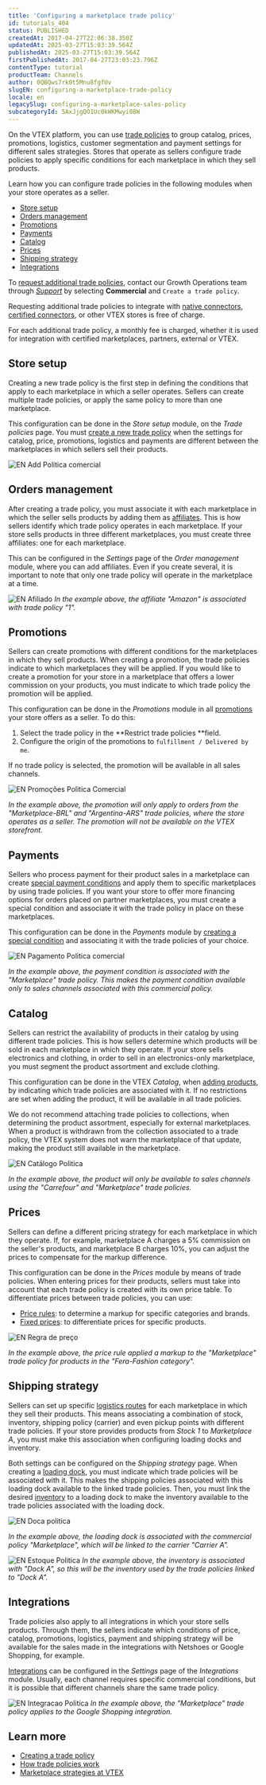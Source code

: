 ```yaml
---
title: 'Configuring a marketplace trade policy'
id: tutorials_404
status: PUBLISHED
createdAt: 2017-04-27T22:06:38.350Z
updatedAt: 2025-03-27T15:03:39.564Z
publishedAt: 2025-03-27T15:03:39.564Z
firstPublishedAt: 2017-04-27T23:03:23.796Z
contentType: tutorial
productTeam: Channels
author: 0QBQws7rk0t5Mnu8fgfUv
slugEN: configuring-a-marketplace-trade-policy
locale: en
legacySlug: configuring-a-marketplace-sales-policy
subcategoryId: 5AxJjgQO1Uc0kWKMwyi08W
---
```


On the VTEX platform, you can use [trade policies](/en/tutorial/como-funciona-uma-politica-comercial--6Xef8PZiFm40kg2STrMkMV) to group catalog, prices, promotions, logistics, customer segmentation and payment settings for different sales strategies. Stores that operate as sellers configure trade policies to apply specific conditions for each marketplace in which they sell products. 

Learn how you can configure trade policies in the following modules when your store operates as a seller.

- [Store setup](#store-setup)  
- [Orders management](#orders-management)  
- [Promotions](#promotions)  
- [Payments](#payments)  
- [Catalog](#catalog)  
- [Prices](#prices)  
- [Shipping strategy](#shipping-strategy)  
- [Integrations](#integrations)  

To [request additional trade policies](/en/tutorial/contratacao-de-politica-comercial-adicional--61vuFOw4yGh6nwSmkLJL1X), contact our Growth Operations team through *[Support](/en/support)* by selecting **Commercial** and `Create a trade policy`.

Requesting additional trade policies to integrate with [native connectors](/en/tutorial/estrategias-de-marketplace-na-vtex--tutorials_402#integrating-with-a-native-connector-vtex), [certified connectors](/en/tutorial/estrategias-de-marketplace-na-vtex--tutorials_402#integrating-with-a-certified-connector-partner), or other VTEX stores is free of charge.

For each additional trade policy, a monthly fee is charged, whether it is used for integration with certified marketplaces, partners, external or VTEX.

## Store setup
Creating a new trade policy is the first step in defining the conditions that apply to each marketplace in which a seller operates. Sellers can create multiple trade policies, or apply the same policy to more than one marketplace.

This configuration can be done in the *Store setup* module, on the *Trade policies* page. You must [create a new trade policy](/en/tutorial/o-que-e-uma-politica-comercial--563tbcL0TYKEKeOY4IAgAE) when the settings for catalog, price, promotions, logistics and payments are different between the marketplaces in which sellers sell their products. 

![EN Add Politica comercial](https://images.ctfassets.net/alneenqid6w5/7sIaT2Sf52QFfZ5qOfESLa/e74c92388925fad7a099da236e616122/EN_Add_Politica_comercial.jpg)

## Orders management
After creating a trade policy, you must associate it with each marketplace in which the seller sells products by adding them as [affiliates](/en/tutorial/o-que-e-afiliado--4bN3e1YarSEammk2yOeMc0). This is how sellers identify which trade policy operates in each marketplace. If your store sells products in three different marketplaces, you must create three affiliates: one for each marketplace.

This can be configured in the *Settings* page of the *Order management* module, where you can add affiliates. Even if you create several, it is important to note that only one trade policy will operate in the marketplace at a time. 

![EN Afiliado](https://images.ctfassets.net/alneenqid6w5/44WIEfxcntAXCrsoveWKv2/9f59fda62a85e1df3ac2c14737853493/EN_Afiliado.jpg)
*In the example above, the affiliate "Amazon" is associated with trade policy "1".* 

## Promotions
Sellers can create promotions with different conditions for the marketplaces in which they sell products. When creating a promotion, the trade policies indicate to which marketplaces they will be applied. If you would like to create a promotion for your store in a marketplace that offers a lower commission on your products, you must indicate to which trade policy the promotion will be applied.

This configuration can be done in the *Promotions* module in all [promotions](/en/tracks/promocoes--6asfF1vFYiZgTQtOzwJchR/4W2AA8MWwIy80z5UCYw0f9) your store offers as a seller. To do this:

1. Select the trade policy in the **Restrict trade policies **field. 
2. Configure the origin of the promotions to `fulfillment / Delivered by me`. 

If no trade policy is selected, the promotion will be available in all sales channels.

![EN Promoções Politica Comercial](https://images.ctfassets.net/alneenqid6w5/78iUQ59I9DDJS1lI4mJjA1/e0e31dc018a61402bbacd629a4632275/EN_Promo____es_Politica_Comercial.jpg)

*In the example above, the promotion will only apply to orders from the "Marketplace-BRL" and "Argentina-ARS" trade policies, where the store operates as a seller. The promotion will not be available on the VTEX storefront.* 

## Payments
Sellers who process payment for their product sales in a marketplace can create [special payment conditions](/en/tutorial/condicoes-especiais--tutorials_456) and apply them to specific marketplaces by using trade policies. If you want your store to offer more financing options for orders placed on partner marketplaces, you must create a special condition and associate it with the trade policy in place on these marketplaces.

This configuration can be done in the *Payments* module by [creating a special condition](/en/tutorial/condicoes-especiais--tutorials_456) and associating it with the trade policies of your choice.

![EN Pagamento Politica comercial](https://images.ctfassets.net/alneenqid6w5/1B0eL9YPiRsRSgQUSgHqBJ/f7ca24768f12e60df2f86469dd380fe4/EN_Pagamento_Politica_comercial.jpg)

*In the example above, the payment condition is associated with the "Marketplace" trade policy. This makes the payment condition available only to sales channels associated with this commercial policy.*

## Catalog 
Sellers can restrict the availability of products in their catalog by using different trade policies. This is how sellers determine which products will be sold in each marketplace in which they operate. If your store sells electronics and clothing, in order to sell in an electronics-only marketplace, you must segment the product assortment and exclude clothing.

This configuration can be done in the VTEX *Catalog*, when [adding products](/en/tutorial/cadastrando-produtos--tutorials_2567), by indicating which trade policies are associated with it. If no restrictions are set when adding the product, it will be available in all trade policies.

<div class="alert alert-warning">
We do not recommend attaching trade policies to collections, when determining the product assortment, especially for external marketplaces. When a product is withdrawn from the collection associated to a trade policy, the VTEX system does not warn the marketplace of that update, making the product still available in the marketplace.
  </div>

![EN Catálogo Politica](https://images.ctfassets.net/alneenqid6w5/cXoXS1QSCxmbh89SwVfVP/43607a48ab2590d2f58a50c8281f4879/EN_Cat__logo_Politica.jpg)

*In the example above, the product will only be available to sales channels using the "Carrefour" and "Marketplace" trade policies.*

## Prices
Sellers can define a different pricing strategy for each marketplace in which they operate. If, for example, marketplace A charges a 5% commission on the seller's products, and marketplace B charges 10%, you can adjust the prices to compensate for the markup difference.

This configuration can be done in the *Prices* module by means of trade policies. When entering prices for their products, sellers must take into account that each trade policy is created with its own price table. To differentiate prices between trade policies, you can use:

- [Price rules](/en/tutorial/configurar-regra-de-preco-para-politica-comercial--5LQMLwcUcEGCWK6SMI6cEM): to determine a markup for specific categories and brands.
- [Fixed prices](/en/tracks/prices-101--6f8pwCns3PJHqMvQSugNfP/3HxF2u5VwidqnUGnFoKdDy): to differentiate prices for specific products.

![EN Regra de preço](https://images.ctfassets.net/alneenqid6w5/5088id7auaoQLD6AMxS30F/1e299eba8c5e102543d8db27175a9086/EN_Regra_de_pre__o.jpg)

*In the example above, the price rule applied a markup to the "Marketplace" trade policy for products in the "Fera-Fashion category".*

## Shipping strategy

Sellers can set up specific [logistics routes](/en/tracks/logistica-101--13TFDwDttPl9ki9OXQhyjx/1xo0jmMDcnAUU5ZOavdQ7M) for each marketplace in which they sell their products. This means associating a combination of stock, inventory, shipping policy (carrier) and even pickup points with different trade policies. If your store provides products from *Stock 1* to *Marketplace A*, you must make this association when configuring loading docks and inventory.

Both settings can be configured on the *Shipping strategy* page. When creating a [loading dock](/en/tracks/logistica-101--13TFDwDttPl9ki9OXQhyjx/4Rr5XpzAzUPv2Eo9Mh7cEj), you must indicate which trade policies will be associated with it. This makes the shipping policies associated with this loading dock available to the linked trade policies. Then, you must link the desired [inventory](/en/tutorial/gerenciar-estoque) to a loading dock to make the inventory available to the trade policies associated with the loading dock.

![EN Doca politica](https://images.ctfassets.net/alneenqid6w5/1peTICHA1NJwPUAvPbsoMb/55d339d25b6d5e94095f237f87fe0246/EN_Doca_politica.jpg)

*In the example above, the loading dock is associated with the commercial policy "Marketplace", which will be linked to the carrier "Carrier A".*

![EN Estoque Politica](https://images.ctfassets.net/alneenqid6w5/6ZyxXxLtPVaFgkb5LY9cVi/ad0a2568d1f7be56399c798d274d526a/EN_Estoque_Politica.jpg)
*In the example above, the inventory is associated with "Dock A", so this will be the inventory used by the trade policies linked to "Dock A".* 

## Integrations
Trade policies also apply to all integrations in which your store sells products. Through them, the sellers indicate which conditions of price, catalog, promotions, logistics, payment and shipping strategy will be available for the sales made in the integrations with Netshoes or Google Shopping, for example.

[Integrations](/en/tutorial/estrategias-de-marketplace-na-vtex--tutorials_402?&utm_source=autocomplete#vender-em-marketplace) can be configured in the *Settings* page of the *Integrations* module. Usually, each channel requires specific commercial conditions, but it is possible that different channels share the same trade policy.

![EN Integracao Politica](https://images.ctfassets.net/alneenqid6w5/2Zg5NRNmE30MNvB7cxXyso/dd3b2b730cfd16c4a9bbcca8b253c473/EN_Integracao_Politica.jpg)
*In the example above, the "Marketplace" trade policy applies to the Google Shopping integration.*

## Learn more

- [Creating a trade policy](/en/tutorial/o-que-e-uma-politica-comercial--563tbcL0TYKEKeOY4IAgAE)  
- [How trade policies work](/en/tutorial/como-funciona-uma-politica-comercial--6Xef8PZiFm40kg2STrMkMV)  
- [Marketplace strategies at VTEX](/en/tutorial/estrategias-de-marketplace-na-vtex--tutorials_402)

